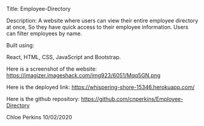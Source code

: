 Title: Employee-Directory

Description:
A website where users can view their entire employee directory at once, So they have quick access to their employee information. Users can filter employees by name.

Built using:

React,
HTML,
CSS,
JavaScript and
Bootstrap.

Here is a screenshot of the website: https://imagizer.imageshack.com/img923/6051/Mqq5GN.png

Here is the deployed link: https://whispering-shore-15346.herokuapp.com/

Here is the github repository: https://github.com/cnperkins/Employee-Directory

Chloe Perkins 10/02/2020